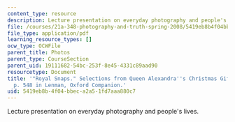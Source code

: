 ```yaml
---
content_type: resource
description: Lecture presentation on everyday photography and people's lives.
file: /courses/21a-348-photography-and-truth-spring-2008/5419eb8b4f04bbeca2a51fd7aaa880c7_MIT21A_348S08_snapshotsR.pdf
file_type: application/pdf
learning_resource_types: []
ocw_type: OCWFile
parent_title: Photos
parent_type: CourseSection
parent_uid: 19111682-54bc-253f-8e45-4331c89aad90
resourcetype: Document
title: '"Royal Snaps." Selections from Queen Alexandra''s Christmas Gift Book and
  p. 548 in Lenman, Oxford Companion.'
uid: 5419eb8b-4f04-bbec-a2a5-1fd7aaa880c7
---
```

Lecture presentation on everyday photography and people's lives.

